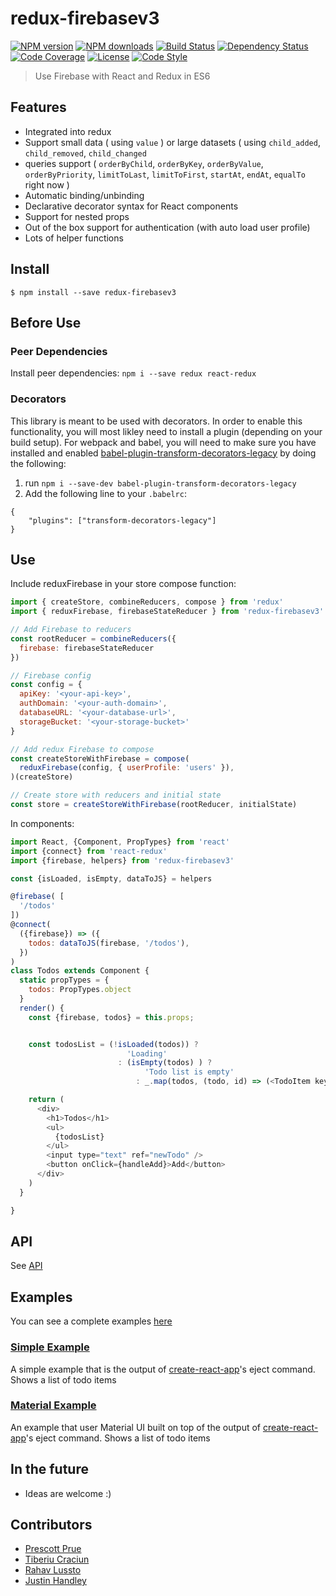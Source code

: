 # redux-firebasev3

[![NPM version][npm-image]][npm-url]
[![NPM downloads][npm-downloads-image]][npm-url]
[![Build Status][travis-image]][travis-url]
[![Dependency Status][daviddm-image]][daviddm-url]
[![Code Coverage][coverage-image]][coverage-url]
[![License][license-image]][license-url]
[![Code Style][code-style-image]][code-style-url]

> Use Firebase with React and Redux in ES6

## Features
- Integrated into redux
- Support small data ( using `value` ) or large datasets ( using `child_added`, `child_removed`, `child_changed`
- queries support ( `orderByChild`, `orderByKey`, `orderByValue`, `orderByPriority`, `limitToLast`, `limitToFirst`, `startAt`, `endAt`, `equalTo` right now )
- Automatic binding/unbinding
- Declarative decorator syntax for React components
- Support for nested props
- Out of the box support for authentication (with auto load user profile)
- Lots of helper functions

## Install
```
$ npm install --save redux-firebasev3
```

## Before Use

### Peer Dependencies

Install peer dependencies: `npm i --save redux react-redux`

### Decorators
This library is meant to be used with decorators. In order to enable this functionality, you will most likley need to install a plugin (depending on your build setup). For webpack and babel, you will need to make sure you have installed and enabled  [babel-plugin-transform-decorators-legacy](https://github.com/loganfsmyth/babel-plugin-transform-decorators-legacy) by doing the following:

1. run `npm i --save-dev babel-plugin-transform-decorators-legacy`
2. Add the following line to your `.babelrc`:
```
{
    "plugins": ["transform-decorators-legacy"]
}
```



## Use

Include reduxFirebase in your store compose function:


```javascript
import { createStore, combineReducers, compose } from 'redux'
import { reduxFirebase, firebaseStateReducer } from 'redux-firebasev3'

// Add Firebase to reducers
const rootReducer = combineReducers({
  firebase: firebaseStateReducer
})

// Firebase config
const config = {
  apiKey: '<your-api-key>',
  authDomain: '<your-auth-domain>',
  databaseURL: '<your-database-url>',
  storageBucket: '<your-storage-bucket>'
}

// Add redux Firebase to compose
const createStoreWithFirebase = compose(
  reduxFirebase(config, { userProfile: 'users' }),
)(createStore)

// Create store with reducers and initial state
const store = createStoreWithFirebase(rootReducer, initialState)
```

In components:
```javascript
import React, {Component, PropTypes} from 'react'
import {connect} from 'react-redux'
import {firebase, helpers} from 'redux-firebasev3'

const {isLoaded, isEmpty, dataToJS} = helpers

@firebase( [
  '/todos'
])
@connect(
  ({firebase}) => ({
    todos: dataToJS(firebase, '/todos'),
  })
)
class Todos extends Component {
  static propTypes = {
    todos: PropTypes.object
  }
  render() {
    const {firebase, todos} = this.props;


    const todosList = (!isLoaded(todos)) ?
                          'Loading'
                        : (isEmpty(todos) ) ?
                              'Todo list is empty'
                            : _.map(todos, (todo, id) => (<TodoItem key={id} id={id} todo={todo}/>) )

    return (
      <div>
        <h1>Todos</h1>
        <ul>
          {todosList}
        </ul>
        <input type="text" ref="newTodo" />
        <button onClick={handleAdd}>Add</button>
      </div>
    )
  }

}

```

## API
See [API](API.md)

## Examples

You can see a complete examples [here](examples)

### [Simple Example](examples/simple)

A simple example that is the output of [create-react-app](https://github.com/facebookincubator/create-react-app)'s eject command. Shows a list of todo items

### [Material Example](examples/material)

An example that user Material UI built on top of the output of [create-react-app](https://github.com/facebookincubator/create-react-app)'s eject command. Shows a list of todo items


## In the future
- Ideas are welcome :)

## Contributors
- [Prescott Prue](https://github.com/prescottprue)
- [Tiberiu Craciun](https://github.com/tiberiuc)
- [Rahav Lussto](https://github.com/RahavLussato)
- [Justin Handley](https://github.com/justinhandley)

[npm-image]: https://img.shields.io/npm/v/redux-firebasev3.svg?style=flat-square
[npm-url]: https://npmjs.org/package/redux-firebasev3
[npm-downloads-image]: https://img.shields.io/npm/dm/redux-firebasev3.svg?style=flat-square
[travis-image]: https://img.shields.io/travis/prescottprue/redux-firebasev3/master.svg?style=flat-square
[travis-url]: https://travis-ci.org/prescottprue/redux-firebasev3
[daviddm-image]: https://img.shields.io/david/prescottprue/redux-firebasev3.svg?style=flat-square
[daviddm-url]: https://david-dm.org/prescottprue/redux-firebasev3
[climate-image]: https://img.shields.io/codeclimate/github/prescottprue/redux-firebasev3.svg?style=flat-square
[climate-url]: https://codeclimate.com/github/prescottprue/redux-firebasev3
[coverage-image]: https://img.shields.io/codecov/c/github/prescottprue/redux-firebasev3.svg?style=flat-square
[coverage-url]: https://codecov.io/gh/prescottprue/redux-firebasev3
[license-image]: https://img.shields.io/npm/l/redux-firebasev3.svg?style=flat-square
[license-url]: https://github.com/prescottprue/redux-firebasev3/blob/master/LICENSE
[code-style-image]: https://img.shields.io/badge/code%20style-standard-brightgreen.svg?style=flat-square
[code-style-url]: http://standardjs.com/

[gitter-image]: https://img.shields.io/gitter/room/nwjs/nw.js.svg?style=flat-square
[gitter-url]: https://gitter.im/prescottprue/redux-firebasev3
